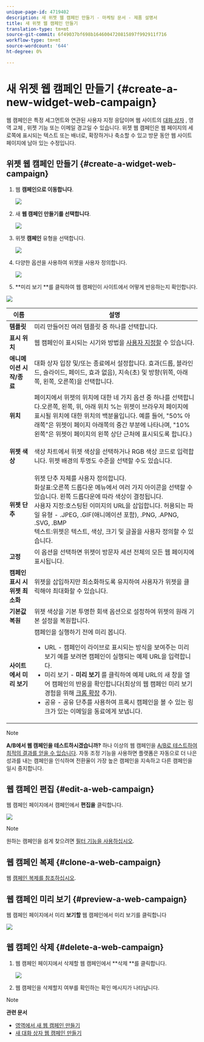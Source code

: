 ```yaml
---
unique-page-id: 4719402
description: 새 위젯 웹 캠페인 만들기 - 마케팅 문서 - 제품 설명서
title: 새 위젯 웹 캠페인 만들기
translation-type: tm+mt
source-git-commit: 6f49037bf698b1646004720815897f992911f716
workflow-type: tm+mt
source-wordcount: '644'
ht-degree: 0%

---
```



# 새 위젯 웹 캠페인 만들기 {#create-a-new-widget-web-campaign}

웹 캠페인은 특정 세그먼트와 연관된 사용자 지정 응답이며 웹 사이트의 [대화 상자](create-a-new-dialog-web-campaign.md) , 영역 교체 [](create-a-new-in-zone-web-campaign.md), 위젯 기능 또는 이메일 경고일 수 있습니다. 위젯 웹 캠페인은 웹 페이지의 세로쪽에 표시되는 텍스트 또는 배너로, 확장하거나 축소할 수 있고 방문 동안 웹 사이트 페이지에 남아 있는 수정입니다.

## 위젯 웹 캠페인 만들기 {#create-a-widget-web-campaign}

1. 웹 **캠페인으로 이동합니다**.

   ![](assets/image2016-8-18-15-3a57-3a46.png)

1. 새 **웹 캠페인 만들기를 선택합니다**.

   ![](assets/create-new-web-campaign-hand-1.png)

1. 위젯 **캠페인** 유형을 선택합니다.

   ![](assets/3.png)

1. 다양한 옵션을 사용하여 위젯을 사용자 정의합니다.

   ![](assets/4.png)

1. **미리 보기 **를 클릭하여 웹 캠페인이 사이트에서 어떻게 반응하는지 확인합니다.

![](assets/preview.png)

<table> 
 <thead> 
  <tr> 
   <th colspan="1" rowspan="1">이름</th> 
   <th colspan="1" rowspan="1">설명</th> 
  </tr> 
 </thead> 
 <tbody> 
  <tr> 
   <td colspan="1"><strong>템플릿</strong></td> 
   <td colspan="1">미리 만들어진 여러 템플릿 중 하나를 선택합니다.</td> 
  </tr> 
  <tr> 
   <td colspan="1"><strong>표시 위치</strong></td> 
   <td colspan="1">웹 캠페인이 표시되는 시기와 방법을 <a href="http://docs.marketo.com/display/DOCS/Set+How+Your+Web+Campaign+Displays" rel="nofollow">사용자 지정할</a> 수 있습니다.</td> 
  </tr> 
  <tr> 
   <td colspan="1"><strong>애니메이션 시작/종료</strong></td> 
   <td colspan="1">대화 상자 입장 및/또는 종료에서 설정합니다. 효과(드롭, 블라인드, 슬라이드, 페이드, 효과 없음), 지속(초) 및 방향(위쪽, 아래쪽, 왼쪽, 오른쪽)을 선택합니다.</td> 
  </tr> 
  <tr> 
   <td colspan="1"><strong>위치</strong></td> 
   <td colspan="1">페이지에서 위젯의 위치에 대한 네 가지 옵션 중 하나를 선택합니다.오른쪽, 왼쪽, 위, 아래 위치 %는 위젯이 브라우저 페이지에 표시될 위치에 대한 위치의 백분율입니다. 예를 들어, "50% 아래쪽"은 위젯이 페이지 아래쪽의 중간 부분에 나타나며, "10% 왼쪽"은 위젯이 페이지의 왼쪽 상단 근처에 표시되도록 합니다.)<br></td> 
  </tr> 
  <tr> 
   <td colspan="1" rowspan="1"><strong>위젯 색상</strong></td> 
   <td colspan="1" rowspan="1"><p>색상 차트에서 위젯 색상을 선택하거나 RGB 색상 코드로 입력합니다. 위젯 배경의 투명도 수준을 선택할 수도 있습니다.</p></td> 
  </tr> 
  <tr> 
   <td colspan="1" rowspan="1"><p><strong>위젯 단추</strong><br></p></td> 
   <td colspan="1" rowspan="1">위젯 단추 자체를 사용자 정의합니다.<br>화살표:오른쪽 드롭다운 메뉴에서 여러 가지 아이콘을 선택할 수 있습니다. 왼쪽 드롭다운에 따라 색상이 결정됩니다.<br>사용자 지정:호스팅된 이미지의 URL을 삽입합니다. 허용되는 파일 유형 - .JPEG, .GIF(애니메이션 포함), .PNG, .APNG, .SVG, .BMP<br>텍스트:위젯은 텍스트, 색상, 크기 및 글꼴을 사용자 정의할 수 있습니다.</td> 
  </tr> 
  <tr> 
   <td colspan="1"><strong>고정</strong></td> 
   <td colspan="1">이 옵션을 선택하면 위젯이 방문자 세션 전체의 모든 웹 페이지에 표시됩니다.</td> 
  </tr> 
  <tr> 
   <td colspan="1"><strong>캠페인 표시 시 위젯 최소화</strong></td> 
   <td colspan="1">위젯을 삽입하지만 최소화하도록 유지하여 사용자가 위젯을 클릭해야 최대화할 수 있습니다.</td> 
  </tr> 
  <tr> 
   <td colspan="1"><strong>기본값 복원 </strong></td> 
   <td colspan="1">위젯 색상을 기본 투명한 회색 옵션으로 설정하여 위젯의 원래 기본 설정을 복원합니다.</td> 
  </tr> 
  <tr> 
   <td colspan="1"><strong>사이트에서 미리 보기 </strong></td> 
   <td colspan="1">캠페인을 실행하기 전에 미리 봅니다.<br> 
    <ul> 
     <li>URL - 캠페인이 라이브로 표시되는 방식을 보여주는 미리 보기 예를 보려면 캠페인이 실행되는 예제 URL을 입력합니다.</li> 
     <li>미리 보기 - <strong>미리 보기 </strong>를 클릭하여 예제 URL의 새 창을 열어 캠페인의 반응을 확인합니다(최상의 웹 캠페인 미리 보기 경험을 위해 <a href="https://chrome.google.com/extensions/detail/ldiddonjplchallbngbccbfdfeldohkj?hl=en" rel="nofollow">크롬 확장</a> 추가). </li> 
     <li>공유 - 공유 단추를 사용하여 프록시 캠페인을 볼 수 있는 링크가 있는 이메일을 동료에게 보냅니다.</li> 
    </ul></td> 
  </tr> 
 </tbody> 
</table>

>[!NOTE]
>
>**A/B에서 웹 캠페인을 테스트하시겠습니까?** 하나 이상의 웹 캠페인을 [A/B로 테스트하여 최적의 결과를 얻을 수 있습니다](ab-test-your-web-campaign.md). 자동 조정 기능을 사용하면 플랫폼은 자동으로 더 나은 성과를 내는 캠페인을 인식하며 전환율이 가장 높은 캠페인을 지속하고 다른 캠페인을 일시 중지합니다.

## 웹 캠페인 편집 {#edit-a-web-campaign}

웹 캠페인 페이지에서 캠페인에서 **편집을** 클릭합니다.

![](assets/image2016-11-4-13-3a2-3a20.png)

>[!NOTE]
>
>원하는 캠페인을 쉽게 찾으려면 [필터 기능을 사용하십시오](filter-web-campaigns.md).

## 웹 캠페인 복제 {#clone-a-web-campaign}

웹 [캠페인 복제를 참조하십시오](clone-a-web-campaign.md).

## 웹 캠페인 미리 보기 {#preview-a-web-campaign}

웹 캠페인 페이지에서 미리 **보기할** 웹 캠페인에서 미리 보기를 클릭합니다

![](assets/widget-campaign-preview-hand.png)

## 웹 캠페인 삭제 {#delete-a-web-campaign}

1. 웹 캠페인 페이지에서 삭제할 웹 캠페인에서 **삭제 **를 클릭합니다.

   ![](assets/widget-campaign-delete-hand.png)

1. 웹 캠페인을 삭제할지 여부를 확인하는 확인 메시지가 나타납니다.

>[!NOTE]
>
>**관련 문서**
>
>* [영역에서 새 웹 캠페인 만들기](create-a-new-in-zone-web-campaign.md)
>* [새 대화 상자 웹 캠페인 만들기](create-a-new-dialog-web-campaign.md)

